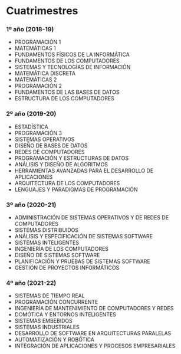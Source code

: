 
# Cuatrimestres 

### 1º año (2018-19)
- PROGRAMACIÓN 1
- MATEMÁTICAS 1
- FUNDAMENTOS FÍSICOS DE LA INFORMÁTICA
- FUNDAMENTOS DE LOS COMPUTADORES
- SISTEMAS Y TECNOLOGÍAS DE INFORMACIÓN
- MATEMÁTICA DISCRETA
- MATEMÁTICAS 2
- PROGRAMACIÓN 2
- FUNDAMENTOS DE LAS BASES DE DATOS
- ESTRUCTURA DE LOS COMPUTADORES
### 2º año (2019-20)
- ESTADÍSTICA
- PROGRAMACIÓN 3
- SISTEMAS OPERATIVOS
- DISEÑO DE BASES DE DATOS
- REDES DE COMPUTADORES
- PROGRAMACIÓN Y ESTRUCTURAS DE DATOS
- ANÁLISIS Y DISEÑO DE ALGORITMOS
- HERRAMIENTAS AVANZADAS PARA EL DESARROLLO DE APLICACIONES
- ARQUITECTURA DE LOS COMPUTADORES
- LENGUAJES Y PARADIGMAS DE PROGRAMACIÓN
### 3º año (2020-21)
- ADMINISTRACIÓN DE SISTEMAS OPERATIVOS Y DE REDES DE COMPUTADORES
- SISTEMAS DISTRIBUIDOS
- ANÁLISIS Y ESPECIFICACIÓN DE SISTEMAS SOFTWARE
- SISTEMAS INTELIGENTES
- INGENIERÍA DE LOS COMPUTADORES
- DISEÑO DE SISTEMAS SOFTWARE
- PLANIFICACIÓN Y PRUEBAS DE SISTEMAS SOFTWARE
- GESTIÓN DE PROYECTOS INFORMÁTICOS
### 4º año (2021-22)
- SISTEMAS DE TIEMPO REAL
- PROGRAMACIÓN CONCURRENTE
- INGENIERÍA DE MANTENIMIENTO DE COMPUTADORES Y REDES
- DOMÓTICA Y ENTORNOS INTELIGENTES
- SISTEMAS EMBEBIDOS
- SISTEMAS INDUSTRIALES
- DESARROLLO DE SOFTWARE EN ARQUITECTURAS PARALELAS
- AUTOMATIZACIÓN Y ROBÓTICA
- INTEGRACIÓN DE APLICACIONES Y PROCESOS EMPRESARIALES



